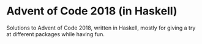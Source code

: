 # Advent of Code 2018 (in Haskell)

Solutions to Advent of Code 2018, written in Haskell, mostly for giving a try
at different packages while having fun.